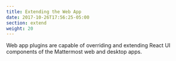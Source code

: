 ```yaml
---
title: Extending the Web App
date: 2017-10-26T17:56:25-05:00
section: extend
weight: 20
---
```


Web app plugins are capable of overriding and extending React UI components of the Mattermost web and desktop apps.
